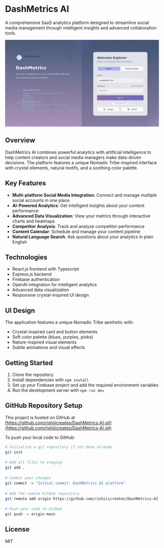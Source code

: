 # DashMetrics AI

A comprehensive SaaS analytics platform designed to streamline social media management through intelligent insights and advanced collaboration tools.

![DashMetrics AI Screenshot](https://raw.githubusercontent.com/rishiiicreates/DashMetrics-AI/main/screenshot.png)

## Overview

DashMetrics AI combines powerful analytics with artificial intelligence to help content creators and social media managers make data-driven decisions. The platform features a unique Nomadic Tribe-inspired interface with crystal elements, natural motifs, and a soothing color palette.

## Key Features

- **Multi-platform Social Media Integration**: Connect and manage multiple social accounts in one place
- **AI-Powered Analytics**: Get intelligent insights about your content performance
- **Advanced Data Visualization**: View your metrics through interactive charts and heatmaps
- **Competitor Analysis**: Track and analyze competitor performance
- **Content Calendar**: Schedule and manage your content pipeline
- **Natural Language Search**: Ask questions about your analytics in plain English

## Technologies

- React.js frontend with Typescript
- Express.js backend
- Firebase authentication
- OpenAI integration for intelligent analytics
- Advanced data visualization
- Responsive crystal-inspired UI design

## UI Design

The application features a unique Nomadic Tribe aesthetic with:
- Crystal-inspired card and button elements
- Soft color palette (blues, purples, pinks)
- Nature-inspired visual elements
- Subtle animations and visual effects

## Getting Started

1. Clone the repository
2. Install dependencies with `npm install`
3. Set up your Firebase project and add the required environment variables
4. Run the development server with `npm run dev`

## GitHub Repository Setup

This project is hosted on GitHub at [https://github.com/rishiiicreates/DashMetrics-AI.git](https://github.com/rishiiicreates/DashMetrics-AI.git)

To push your local code to GitHub:

```bash
# Initialize a git repository if not done already
git init

# Add all files to staging
git add .

# Commit your changes
git commit -m "Initial commit: DashMetrics AI platform"

# Add the remote GitHub repository
git remote add origin https://github.com/rishiiicreates/DashMetrics-AI.git

# Push your code to GitHub
git push -u origin main
```

## License

MIT
